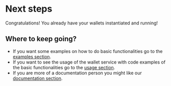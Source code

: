 # Next steps

Congratulations! You already have your wallets instantiated and running!

## Where to keep going?

* If you want some examples on how to do basic functionalities go to the [examples section](broken-reference).
* If you want to see the usage of the wallet service with code examples of the basic functionalities go to the [usage section](broken-reference).
* If you are more of a documentation person you might like our [documentation section](broken-reference).
